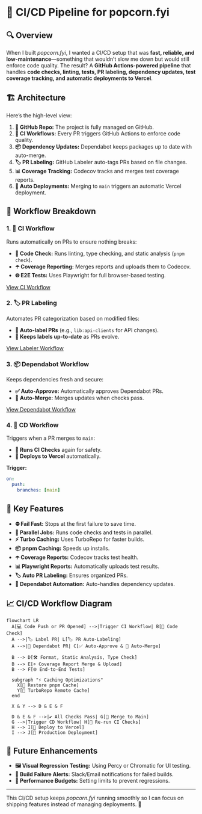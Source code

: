 # 🚀 CI/CD Pipeline for popcorn.fyi

## 🔍 Overview

When I built _popcorn.fyi_, I wanted a CI/CD setup that was **fast, reliable, and low-maintenance**—something that wouldn’t slow me down but would still enforce code quality. The result? A **GitHub Actions-powered pipeline** that handles **code checks, linting, tests, PR labeling, dependency updates, test coverage tracking, and automatic deployments to Vercel**.

## 🏗️ Architecture

Here’s the high-level view:

1. **🔧 GitHub Repo:** The project is fully managed on GitHub.
2. **🔄 CI Workflows:** Every PR triggers GitHub Actions to enforce code quality.
3. **📦 Dependency Updates:** Dependabot keeps packages up to date with auto-merge.
4. **🏷️ PR Labeling:** GitHub Labeler auto-tags PRs based on file changes.
5. **📊 Coverage Tracking:** Codecov tracks and merges test coverage reports.
6. **🚚 Auto Deployments:** Merging to `main` triggers an automatic Vercel deployment.

## 🔁 Workflow Breakdown

### 1. **🧪 CI Workflow**

Runs automatically on PRs to ensure nothing breaks:

- **📝 Code Check:** Runs linting, type checking, and static analysis (`pnpm check`).
- **☂️ Coverage Reporting:** Merges reports and uploads them to Codecov.
- **🌐 E2E Tests:** Uses Playwright for full browser-based testing.

[View CI Workflow](/.github/workflows/ci.yml)

### 2. **🏷️ PR Labeling**

Automates PR categorization based on modified files:

- **🔄 Auto-label PRs** (e.g., `lib:api-clients` for API changes).
- **📂 Keeps labels up-to-date** as PRs evolve.

[View Labeler Workflow](/.github/workflows/label-prs.yml)

### 3. **📦 Dependabot Workflow**

Keeps dependencies fresh and secure:

- **✅ Auto-Approve:** Automatically approves Dependabot PRs.
- **🔀 Auto-Merge:** Merges updates when checks pass.

[View Dependabot Workflow](/.github/workflows/dependabot.yml)

### 4. **🚚 CD Workflow**

Triggers when a PR merges to `main`:

- **🔁 Runs CI Checks** again for safety.
- **🚀 Deploys to Vercel** automatically.

**Trigger:**

```yaml
on:
  push:
    branches: [main]
```

## 🔑 Key Features

- **⛔ Fail Fast:** Stops at the first failure to save time.
- **🔀 Parallel Jobs:** Runs code checks and tests in parallel.
- **⚡ Turbo Caching:** Uses TurboRepo for faster builds.
- **📦 pnpm Caching:** Speeds up installs.
- **☂️ Coverage Reports:** Codecov tracks test health.
- **📊 Playwright Reports:** Automatically uploads test results.
- **🏷️ Auto PR Labeling:** Ensures organized PRs.
- **🤖 Dependabot Automation:** Auto-handles dependency updates.

## 📈 CI/CD Workflow Diagram

```mermaid
flowchart LR
  A[💻 Code Push or PR Opened] -->|Trigger CI Workflow| B[📝 Code Check]
  A -->|🏷️ Label PR| L[🏷️ PR Auto-Labeling]
  A -->|🔧 Dependabot PR| C[✅ Auto-Approve & 🔀 Auto-Merge]

  B --> D[🛠️ Format, Static Analysis, Type Check]
  B --> E[☂️ Coverage Report Merge & Upload]
  B --> F[🌐 End-to-End Tests]

  subgraph "⚡ Caching Optimizations"
    X[🔄 Restore pnpm Cache]
    Y[🚀 TurboRepo Remote Cache]
  end

  X & Y --> D & E & F

  D & E & F -->|✔️ All Checks Pass| G[🔀 Merge to Main]
  G -->|Trigger CD Workflow| H[🔁 Re-run CI Checks]
  H --> I[🚀 Deploy to Vercel]
  I --> J[🎉 Production Deployment]
```

## 🔮 Future Enhancements

- **🖼️ Visual Regression Testing:** Using Percy or Chromatic for UI testing.
- **📢 Build Failure Alerts:** Slack/Email notifications for failed builds.
- **🚦 Performance Budgets:** Setting limits to prevent regressions.

---

This CI/CD setup keeps _popcorn.fyi_ running smoothly so I can focus on shipping features instead of managing deployments. 🚀
